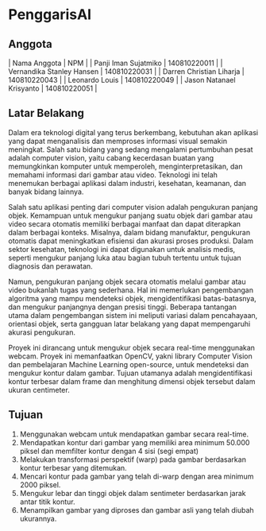 # PenggarisAI

## Anggota
| Nama Anggota | NPM |
| Panji Iman Sujatmiko | 140810220011 |
| Vernandika Stanley Hansen | 140810220031 |
| Darren Christian Liharja | 140810220043 |
| Leonardo Louis | 140810220049 |
| Jason Natanael Krisyanto | 140810220051 |

## Latar Belakang
Dalam era teknologi digital yang terus berkembang, kebutuhan akan aplikasi yang dapat menganalisis dan memproses informasi visual semakin meningkat. Salah satu bidang yang sedang mengalami pertumbuhan pesat adalah computer vision, yaitu cabang kecerdasan buatan yang memungkinkan komputer untuk memperoleh, menginterpretasikan, dan memahami informasi dari gambar atau video. Teknologi ini telah menemukan berbagai aplikasi dalam industri, kesehatan, keamanan, dan banyak bidang lainnya.

Salah satu aplikasi penting dari computer vision adalah pengukuran panjang objek. Kemampuan untuk mengukur panjang suatu objek dari gambar atau video secara otomatis memiliki berbagai manfaat dan dapat diterapkan dalam berbagai konteks. Misalnya, dalam bidang manufaktur, pengukuran otomatis dapat meningkatkan efisiensi dan akurasi proses produksi. Dalam sektor kesehatan, teknologi ini dapat digunakan untuk analisis medis, seperti mengukur panjang luka atau bagian tubuh tertentu untuk tujuan diagnosis dan perawatan.

Namun, pengukuran panjang objek secara otomatis melalui gambar atau video bukanlah tugas yang sederhana. Hal ini memerlukan pengembangan algoritma yang mampu mendeteksi objek, mengidentifikasi batas-batasnya, dan mengukur panjangnya dengan presisi tinggi. Beberapa tantangan utama dalam pengembangan sistem ini meliputi variasi dalam pencahayaan, orientasi objek, serta gangguan latar belakang yang dapat mempengaruhi akurasi pengukuran.

Proyek ini dirancang untuk mengukur objek secara real-time menggunakan webcam. Proyek ini memanfaatkan OpenCV, yakni library Computer Vision dan pembelajaran Machine Learning open-source, untuk mendeteksi dan mengukur kontur dalam gambar. Tujuan utamanya adalah mengidentifikasi kontur terbesar dalam frame dan menghitung dimensi objek tersebut dalam ukuran centimeter.

## Tujuan
1. Menggunakan webcam untuk mendapatkan gambar secara real-time.
2. Mendapatkan kontur dari gambar yang memiliki area minimum 50.000 piksel dan memfilter kontur dengan 4 sisi (segi empat)
3. Melakukan transformasi perspektif (warp) pada gambar berdasarkan kontur terbesar yang ditemukan.
4. Mencari kontur pada gambar yang telah di-warp dengan area minimum 2000 piksel.
5. Mengukur lebar dan tinggi objek dalam sentimeter berdasarkan jarak antar titik kontur.
6. Menampilkan gambar yang diproses dan gambar asli yang telah diubah ukurannya.
